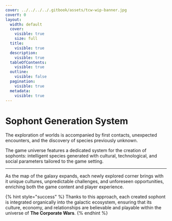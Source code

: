 ```yaml
---
cover: ../../../../.gitbook/assets/tcw-wip-banner.jpg
coverY: 0
layout:
  width: default
  cover:
    visible: true
    size: full
  title:
    visible: true
  description:
    visible: true
  tableOfContents:
    visible: true
  outline:
    visible: false
  pagination:
    visible: true
  metadata:
    visible: true
---
```


# Sophont Generation System

The exploration of worlds is accompanied by first contacts, unexpected encounters, and the discovery of species previously unknown.

The game universe features a dedicated system for the creation of sophonts: intelligent species generated with cultural, technological, and social parameters tailored to the game setting.

***

As the map of the galaxy expands, each newly explored corner brings with it unique cultures, unpredictable challenges, and unforeseen opportunities, enriching both the game content and player experience.

{% hint style="success" %}
Thanks to this approach, each created sophont is integrated organically into the galactic ecosystem, ensuring that its culture, economy, and relationships are believable and playable within the universe of **The Corporate Wars**.
{% endhint %}
